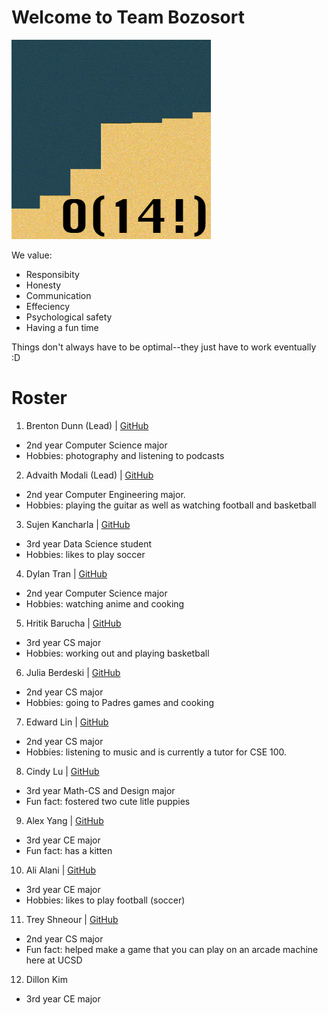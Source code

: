 # Welcome to Team Bozosort

![team logo](branding/logo.jpg)

We value:
- Responsibity
- Honesty
- Communication
- Effeciency
- Psychological safety 
- Having a fun time

Things don't always have to be optimal--they just have to work eventually :D
# Roster
1. Brenton Dunn (Lead) | [GitHub](https://github.com/brentonmdunn)
  - 2nd year Computer Science major
  - Hobbies: photography and listening to podcasts
2. Advaith Modali (Lead) | [GitHub](https://github.com/advaithm22)
  - 2nd year Computer Engineering major.
  - Hobbies: playing the guitar as well as watching football and basketball
3. Sujen Kancharla | [GitHub](https://github.com/sujen07)
  - 3rd year Data Science student
  - Hobbies: likes to play soccer 
4. Dylan Tran | [GitHub](https://github.com/dylantrann)
  - 2nd year Computer Science major
  - Hobbies: watching anime and cooking
5. Hritik Barucha | [GitHub](https://github.com/hritikbharucha)
  - 3rd year CS major
  - Hobbies: working out and playing basketball
6. Julia Berdeski | [GitHub](https://github.com/jberdeski)
  - 2nd year CS major
  - Hobbies: going to Padres games and cooking
7. Edward Lin | [GitHub](https://github.com/EdwardLinS)
  - 2nd year CS major
  - Hobbies: listening to music and is currently a tutor for CSE 100.
8. Cindy Lu | [GitHub](https://github.com/HuimengLu)
  - 3rd year Math-CS and Design major
  - Fun fact: fostered two cute litle puppies
9. Alex Yang | [GitHub](https://github.com/OasisAlex)
  - 3rd year CE major
  - Fun fact: has a kitten
10. Ali Alani | [GitHub](https://github.com/a3alani)
  - 3rd year CE major
  - Hobbies: likes to play football (soccer)
11. Trey Shneour | [GitHub](https://github.com/tshneour)
  - 2nd year CS major
  - Fun fact: helped make a game that you can play on an arcade machine here at UCSD
12. Dillon Kim
  - 3rd year CE major


